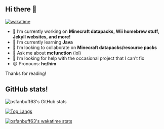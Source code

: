 ## Hi there 👋
[![wakatime](https://wakatime.com/badge/user/2f1d884d-e31a-4144-944e-14feb00f50e3.svg)](https://wakatime.com/@2f1d884d-e31a-4144-944e-14feb00f50e3)

- 🔭 I’m currently working on **Minecraft datapacks, Wii homebrew stuff, Jekyll websites, and more!**
- 🌱 I’m currently learning **Java**
- 👯 I’m looking to collaborate on **Minecraft datapacks/resource packs**
- 💬 Ask me about **mcfunction** (lol)
- 🤔 I’m looking for help with the occasional project that I can't fix
- 😄 Pronouns: **he/him**

Thanks for reading!

## GitHub stats! 

![osfanbuff63's GitHub stats](https://github-readme-stats.vercel.app/api?username=osfanbuff63&count_private=true&theme=algolia)

[![Top Langs](https://github-readme-stats.vercel.app/api/top-langs/?username=osfanbuff63&theme=algolia&layout=compact)](https://github.com/anuraghazra/github-readme-stats)

[![osfanbuff63's wakatime stats](https://github-readme-stats.vercel.app/api/wakatime?username=osfanbuff63&theme=algolia&layout=compact)](https://github.com/anuraghazra/github-readme-stats)


